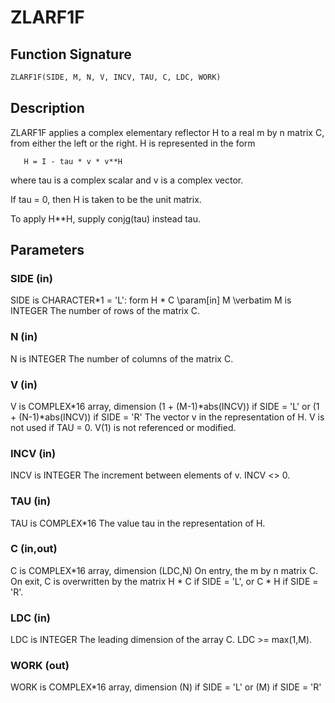 # ZLARF1F

## Function Signature

```fortran
ZLARF1F(SIDE, M, N, V, INCV, TAU, C, LDC, WORK)
```

## Description


 ZLARF1F applies a complex elementary reflector H to a real m by n matrix
 C, from either the left or the right. H is represented in the form

       H = I - tau * v * v**H

 where tau is a complex scalar and v is a complex vector.

 If tau = 0, then H is taken to be the unit matrix.

 To apply H**H, supply conjg(tau) instead
 tau.

## Parameters

### SIDE (in)

SIDE is CHARACTER*1 = 'L': form H * C \param[in] M \verbatim M is INTEGER The number of rows of the matrix C.

### N (in)

N is INTEGER The number of columns of the matrix C.

### V (in)

V is COMPLEX*16 array, dimension (1 + (M-1)*abs(INCV)) if SIDE = 'L' or (1 + (N-1)*abs(INCV)) if SIDE = 'R' The vector v in the representation of H. V is not used if TAU = 0. V(1) is not referenced or modified.

### INCV (in)

INCV is INTEGER The increment between elements of v. INCV <> 0.

### TAU (in)

TAU is COMPLEX*16 The value tau in the representation of H.

### C (in,out)

C is COMPLEX*16 array, dimension (LDC,N) On entry, the m by n matrix C. On exit, C is overwritten by the matrix H * C if SIDE = 'L', or C * H if SIDE = 'R'.

### LDC (in)

LDC is INTEGER The leading dimension of the array C. LDC >= max(1,M).

### WORK (out)

WORK is COMPLEX*16 array, dimension (N) if SIDE = 'L' or (M) if SIDE = 'R'

